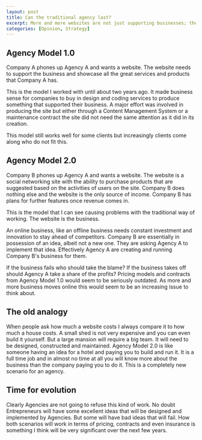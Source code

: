 ```yaml
--- 
layout: post
title: Can the traditional agency last?
excerpt: More and more websites are not just supporting businesses; they are the business. Is the traditional agency model dead or is it just time for an evolution?
categories: [Opinion, Strategy]
---
```

## Agency Model 1.0

Company A phones up Agency A and wants a website. The website needs to support the business and showcase all the great services and products that Company A has. 

This is the model I worked with until about two years ago. It made business sense for companies to buy in design and coding services to produce something that supported their business. A major effort was involved in producing the site but either through a Content Management System or a maintenance contract the site did not need the same attention as it did in its creation.

This model still works well for some clients but increasingly clients come along who do not fit this.

## Agency Model 2.0

Company B phones up Agency A and wants a website. The website is a social networking site with the ability to purchase products that are suggested based on the activities of users on the site. Company B does nothing else and the website is the only source of income. Company B has plans for further features once revenue comes in. 

This is the model that I can see causing problems with the traditional way of working. The website is the business. 

An online business, like an offline business needs constant investment and innovation to stay ahead of competitors. Company B are essentially in possession of an idea, albeit not a new one. They are asking Agency A to implement that idea. Effectively Agency A are creating and running Company B's business for them.

If the business fails who should take the blame? If the business takes off should Agency A take a share of the profits? Pricing models and contracts from Agency Model 1.0 would seem to be seriously outdated. As more and more business moves online this would seem to be an increasing issue to think about.

## The old analogy

When people ask how much a website costs I always compare it to how much a house costs. A small shed is not very expensive and you can even build it yourself. But a large mansion will require a big team. It will need to be designed, constructed and maintained. Agency Model 2.0 is like someone having an idea for a hotel and paying you to build and run it. It is a full time job and in almost no time at all you will know more about the business than the company paying you to do it. This is a completely new scenario for an agency. 

## Time for evolution

Clearly Agencies are not going to refuse this kind of work. No doubt Entrepreneurs will have some excellent ideas that will be designed and implemented by Agencies. But some will have bad ideas that will fail. How both scenarios will work in terms of pricing, contracts and even insurance is something I think will be very significant over the next few years.
